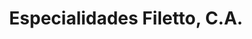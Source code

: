 ---
title: "Especialidades Filetto, C.A."
url: /caracas/especialidades-filetto-c-a/
shop: charcutería
---